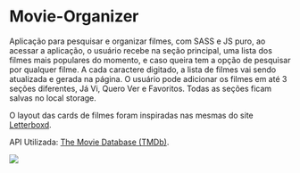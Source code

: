 # Movie-Organizer

Aplicação para pesquisar e organizar filmes, com SASS e JS puro, ao acessar a aplicação, o usuário recebe na seção principal, uma lista dos filmes mais populares do momento, e caso queira tem a opção de pesquisar por qualquer filme. A cada caractere digitado, a lista de filmes vai sendo atualizada e gerada na página. O usuário pode adicionar os filmes em até 3 seções diferentes, Já Vi, Quero Ver e Favoritos. Todas as seções ficam salvas no local storage.

O layout das cards de filmes foram inspiradas nas mesmas do site [Letterboxd](https://letterboxd.com/).

API Utilizada: [The Movie Database (TMDb)](https://www.themoviedb.org/documentation/api).

![](src/images/movie-organizer.gif)

